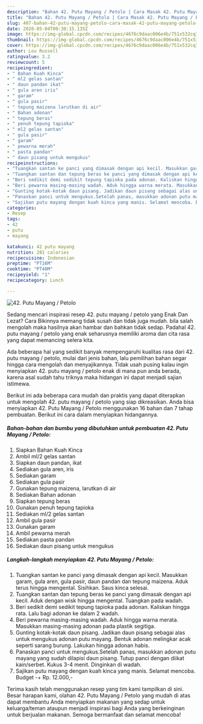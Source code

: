 ```yaml
---
description: "Bahan 42. Putu Mayang / Petolo | Cara Masak 42. Putu Mayang / Petolo Yang Bikin Ngiler"
title: "Bahan 42. Putu Mayang / Petolo | Cara Masak 42. Putu Mayang / Petolo Yang Bikin Ngiler"
slug: 407-bahan-42-putu-mayang-petolo-cara-masak-42-putu-mayang-petolo-yang-bikin-ngiler
date: 2020-05-04T00:30:15.135Z
image: https://img-global.cpcdn.com/recipes/4676c9daac006e4b/751x532cq70/42-putu-mayang-petolo-foto-resep-utama.jpg
thumbnail: https://img-global.cpcdn.com/recipes/4676c9daac006e4b/751x532cq70/42-putu-mayang-petolo-foto-resep-utama.jpg
cover: https://img-global.cpcdn.com/recipes/4676c9daac006e4b/751x532cq70/42-putu-mayang-petolo-foto-resep-utama.jpg
author: Lou Russell
ratingvalue: 3.2
reviewcount: 5
recipeingredient:
- " Bahan Kuah Kinca"
- " ml2 gelas santan"
- " daun pandan ikat"
- " gula aren iris"
- " garam"
- " gula pasir"
- " tepung maizena larutkan di air"
- " Bahan adonan"
- " tepung beras"
- " penuh tepung tapioka"
- " ml2 gelas santan"
- " gula pasir"
- " garam"
- " pewarna merah"
- " pasta pandan"
- " daun pisang untuk mengukus"
recipeinstructions:
- "Tuangkan santan ke panci yang dimasak dengan api kecil. Masukkan garam, gula aren, gula pasir, daun pandan dan tepung maizena. Aduk terus hingga mengental. Sisihkan. Saus kinca selesai."
- "Tuangkan santan dan tepung beras ke panci yang dimasak dengan api kecil. Aduk dengan wisk hingga mengental. Tuangkan pada wadah."
- "Beri sedikit demi sedikit tepung tapioka pada adonan. Kaliskan hingga rata. Lalu bagi adonan ke dalam 2 wadah."
- "Beri pewarna masing-masing wadah. Aduk hingga warna merata. Masukkan masing-masing adonan pada plastik segitiga."
- "Gunting kotak-kotak daun pisang. Jadikan daun pisang sebagai alas untuk mengukus adonan putu mayang. Bentuk adonan melingkar acak seperti sarang burung. Lakukan hingga adonan habis."
- "Panaskan panci untuk mengukus.Setelah panas, masukkan adonan putu mayang yang sudah dilapisi daun pisang. Tutup panci dengan diikat kain/serbet. Kukus 3-4 menit. Dinginkan di wadah."
- "Sajikan putu mayang dengan kuah kinca yang manis. Selamat mencoba. Budget -+ Rp. 12.000,-"
categories:
- Resep
tags:
- 42
- putu
- mayang

katakunci: 42 putu mayang 
nutrition: 281 calories
recipecuisine: Indonesian
preptime: "PT16M"
cooktime: "PT40M"
recipeyield: "1"
recipecategory: Lunch

---
```



![42. Putu Mayang / Petolo](https://img-global.cpcdn.com/recipes/4676c9daac006e4b/751x532cq70/42-putu-mayang-petolo-foto-resep-utama.jpg)

Sedang mencari inspirasi resep 42. putu mayang / petolo yang Enak Dan Lezat? Cara Bikinnya memang tidak susah dan tidak juga mudah. bila salah mengolah maka hasilnya akan hambar dan bahkan tidak sedap. Padahal 42. putu mayang / petolo yang enak seharusnya memiliki aroma dan cita rasa yang dapat memancing selera kita.



Ada beberapa hal yang sedikit banyak mempengaruhi kualitas rasa dari 42. putu mayang / petolo, mulai dari jenis bahan, lalu pemilihan bahan segar hingga cara mengolah dan menyajikannya. Tidak usah pusing kalau ingin menyiapkan 42. putu mayang / petolo enak di mana pun anda berada, karena asal sudah tahu triknya maka hidangan ini dapat menjadi sajian istimewa.


Berikut ini ada beberapa cara mudah dan praktis yang dapat diterapkan untuk mengolah 42. putu mayang / petolo yang siap dikreasikan. Anda bisa menyiapkan 42. Putu Mayang / Petolo menggunakan 16 bahan dan 7 tahap pembuatan. Berikut ini cara dalam menyiapkan hidangannya.

<!--inarticleads1-->

##### Bahan-bahan dan bumbu yang dibutuhkan untuk pembuatan 42. Putu Mayang / Petolo:

1. Siapkan  Bahan Kuah Kinca
1. Ambil  ml/2 gelas santan
1. Siapkan  daun pandan, ikat
1. Sediakan  gula aren, iris
1. Sediakan  garam
1. Sediakan  gula pasir
1. Gunakan  tepung maizena, larutkan di air
1. Sediakan  Bahan adonan
1. Siapkan  tepung beras
1. Gunakan  penuh tepung tapioka
1. Sediakan  ml/2 gelas santan
1. Ambil  gula pasir
1. Gunakan  garam
1. Ambil  pewarna merah
1. Sediakan  pasta pandan
1. Sediakan  daun pisang untuk mengukus




<!--inarticleads2-->

##### Langkah-langkah menyiapkan 42. Putu Mayang / Petolo:

1. Tuangkan santan ke panci yang dimasak dengan api kecil. Masukkan garam, gula aren, gula pasir, daun pandan dan tepung maizena. Aduk terus hingga mengental. Sisihkan. Saus kinca selesai.
1. Tuangkan santan dan tepung beras ke panci yang dimasak dengan api kecil. Aduk dengan wisk hingga mengental. Tuangkan pada wadah.
1. Beri sedikit demi sedikit tepung tapioka pada adonan. Kaliskan hingga rata. Lalu bagi adonan ke dalam 2 wadah.
1. Beri pewarna masing-masing wadah. Aduk hingga warna merata. Masukkan masing-masing adonan pada plastik segitiga.
1. Gunting kotak-kotak daun pisang. Jadikan daun pisang sebagai alas untuk mengukus adonan putu mayang. Bentuk adonan melingkar acak seperti sarang burung. Lakukan hingga adonan habis.
1. Panaskan panci untuk mengukus.Setelah panas, masukkan adonan putu mayang yang sudah dilapisi daun pisang. Tutup panci dengan diikat kain/serbet. Kukus 3-4 menit. Dinginkan di wadah.
1. Sajikan putu mayang dengan kuah kinca yang manis. Selamat mencoba. Budget -+ Rp. 12.000,-




Terima kasih telah menggunakan resep yang tim kami tampilkan di sini. Besar harapan kami, olahan 42. Putu Mayang / Petolo yang mudah di atas dapat membantu Anda menyiapkan makanan yang sedap untuk keluarga/teman ataupun menjadi inspirasi bagi Anda yang berkeinginan untuk berjualan makanan. Semoga bermanfaat dan selamat mencoba!
